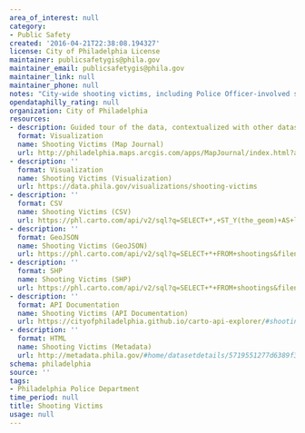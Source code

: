 ```yaml
---
area_of_interest: null
category:
- Public Safety
created: '2016-04-21T22:38:08.194327'
license: City of Philadelphia License
maintainer: publicsafetygis@phila.gov
maintainer_email: publicsafetygis@phila.gov
maintainer_link: null
maintainer_phone: null
notes: "City-wide shooting victims, including Police Officer-involved shootings"
opendataphilly_rating: null
organization: City of Philadelphia
resources:
- description: Guided tour of the data, contextualized with other datasets
  format: Visualization
  name: Shooting Victims (Map Journal)
  url: http://philadelphia.maps.arcgis.com/apps/MapJournal/index.html?appid=d498be2dde18426193679f5e9ce0e6e5
- description: ''
  format: Visualization
  name: Shooting Victims (Visualization)
  url: https://data.phila.gov/visualizations/shooting-victims
- description: ''
  format: CSV
  name: Shooting Victims (CSV)
  url: https://phl.carto.com/api/v2/sql?q=SELECT+*,+ST_Y(the_geom)+AS+lat,+ST_X(the_geom)+AS+lng+FROM+shootings&filename=shootings&format=csv&skipfields=cartodb_id
- description: ''
  format: GeoJSON
  name: Shooting Victims (GeoJSON)
  url: https://phl.carto.com/api/v2/sql?q=SELECT+*+FROM+shootings&filename=shootings&format=geojson&skipfields=cartodb_id
- description: ''
  format: SHP
  name: Shooting Victims (SHP)
  url: https://phl.carto.com/api/v2/sql?q=SELECT+*+FROM+shootings&filename=shootings&format=shp&skipfields=cartodb_id
- description: ''
  format: API Documentation
  name: Shooting Victims (API Documentation)
  url: https://cityofphiladelphia.github.io/carto-api-explorer/#shootings
- description: ''
  format: HTML
  name: Shooting Victims (Metadata)
  url: http://metadata.phila.gov/#home/datasetdetails/5719551277d6389f3005a610/representationdetails/5719551277d6389f3005a614/
schema: philadelphia
source: ''
tags:
- Philadelphia Police Department
time_period: null
title: Shooting Victims
usage: null
---
```

